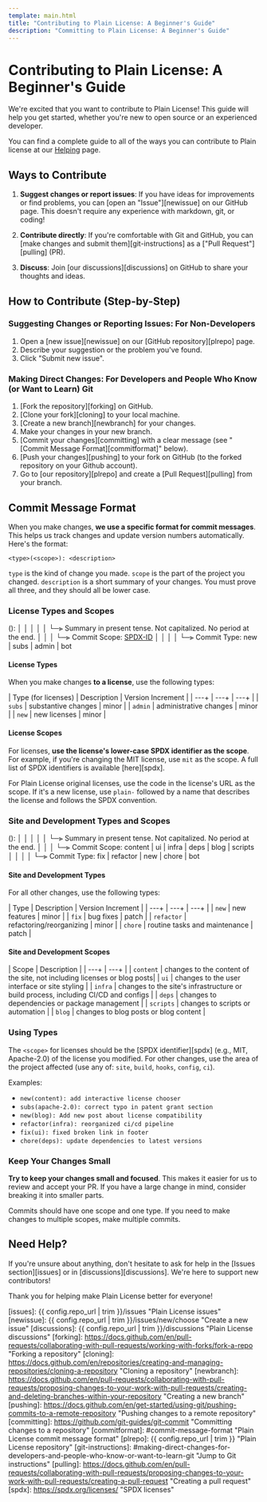 ```yaml
---
template: main.html
title: "Contributing to Plain License: A Beginner's Guide"
description: "Committing to Plain License: A Beginner's Guide"
---
```

# Contributing to Plain License: A Beginner's Guide

We're excited that you want to contribute to Plain License! This guide will help you get started, whether you're new to open source or an experienced developer.

You can find a complete guide to all of the ways you can contribute to Plain license at our [Helping][helping] page.

## Ways to Contribute

1.  **Suggest changes or report issues**: If you have ideas for improvements or find problems, you can [open an "Issue"][newissue] on our GitHub page. This doesn't require any experience with markdown, git, or coding!

2.  **Contribute directly**: If you're comfortable with Git and GitHub, you can [make changes and submit them][git-instructions] as a ["Pull Request"][pulling] (PR).

3.  **Discuss**: Join [our discussions][discussions] on GitHub to share your thoughts and ideas.

## How to Contribute (Step-by-Step)

### Suggesting Changes or Reporting Issues: For Non-Developers

1. Open a [new issue][newissue] on our [GitHub repository][plrepo] page.
2. Describe your suggestion or the problem you've found.
3. Click "Submit new issue".

### Making Direct Changes: For Developers and People Who Know (or Want to Learn) Git

1. [Fork the repository][forking] on GitHub.
2. [Clone your fork][cloning] to your local machine.
3. [Create a new branch][newbranch] for your changes.
4. Make your changes in your new branch.
5. [Commit your changes][committing] with a clear message (see "[Commit Message Format][commitformat]" below).
6. [Push your changes][pushing] to your fork on GitHub (to the forked repository on your Github account).
7. Go to [our repository][plrepo] and create a [Pull Request][pulling] from your branch.

## Commit Message Format

When you make changes, **we use a specific format for commit messages**. This helps us track changes and update version numbers automatically. Here's the format:

```git
<type>(<scope>): <description>
```

`type` is the kind of change you made. `scope` is the part of the project you changed. `description` is a short summary of your changes.
You must prove all three, and they should all be lower case.

### License Types and Scopes

<type>(<scope>): <short summary>
  │       │             │
  │       │             └─⫸ Summary in present tense. Not capitalized. No period at the end.
  │       │
  │       └─⫸ Commit Scope: [SPDX-ID](https://spdx.org/licenses/)
  │
  │
  │
  │
  └─⫸ Commit Type: new | subs | admin | bot

#### License Types

When you make changes **to a license**, use the following types:

| Type (for licenses) | Description | Version Increment |
| ---+ | ---+ | ---+ |
| `subs` | substantive changes | minor |
| `admin` | administrative changes | minor |
| `new` | new licenses | minor |

#### License Scopes

For licenses, **use the license's lower-case SPDX identifier as the scope**. For example, if you're changing the MIT license, use `mit` as the scope. A full list of SPDX identifiers is available [here][spdx].

For Plain License original licenses, use the code in the license's URL as the scope. If it's a new license, use `plain-` followed by a name that describes the license and follows the SPDX convention.

### Site and Development Types and Scopes

<type>(<scope>): <short summary>
  │       │             │
  │       │             └─⫸ Summary in present tense. Not capitalized. No period at the end.
  │       │
  │       └─⫸ Commit Scope: content | ui | infra | deps | blog | scripts
  │
  │
  │
  │
  └─⫸ Commit Type: fix | refactor | new | chore | bot

#### Site and Development Types

For all other changes, use the following types:

| Type | Description | Version Increment |
| ---+ | ---+ | ---+ |
| `new` | new features | minor |
| `fix` | bug fixes | patch |
| `refactor` | refactoring/reorganizing | minor |
| `chore` | routine tasks and maintenance | patch |

#### Site and Development Scopes

| Scope | Description |
| ---+ | ---+ |
| `content` | changes to the content of the site, not including licenses or blog posts|
| `ui` | changes to the user interface or site styling |
| `infra` | changes to the site's infrastructure or build process, including CI/CD and configs |
| `deps` | changes to dependencies or package management |
| `scripts` | changes to scripts or automation |
| `blog` | changes to blog posts or blog content |

### Using Types

The `<scope>` for licenses should be the [SPDX identifier][spdx] (e.g., MIT, Apache-2.0) of the license you modified. For other changes, use the area of the project affected (use any of: `site`, `build`, `hooks`, `config`, `ci`).

Examples:

- `new(content): add interactive license chooser`
- `subs(apache-2.0): correct typo in patent grant section`
- `new(blog): Add new post about license compatibility`
- `refactor(infra): reorganized ci/cd pipeline`
- `fix(ui): fixed broken link in footer`
- `chore(deps): update dependencies to latest versions`

### Keep Your Changes Small

**Try to keep your changes small and focused**. This makes it easier for us to review and accept your PR. If you have a large change in mind, consider breaking it into smaller parts.

Commits should have one scope and one type. If you need to make changes to multiple scopes, make multiple commits.

## Need Help?

If you're unsure about anything, don't hesitate to ask for help in the [Issues section][issues] or in [discussions][discussions]. We're here to support new contributors!

Thank you for helping make Plain License better for everyone!

[helping]: index.md "Helping Plain License"
[issues]: {{ config.repo_url | trim }}/issues "Plain License issues"
[newissue]: {{ config.repo_url | trim }}/issues/new/choose "Create a new issue"
[discussions]: {{ config.repo_url | trim }}/discussions "Plain License discussions"
[forking]: https://docs.github.com/en/pull-requests/collaborating-with-pull-requests/working-with-forks/fork-a-repo "Forking a repository"
[cloning]: https://docs.github.com/en/repositories/creating-and-managing-repositories/cloning-a-repository "Cloning a repository"
[newbranch]: https://docs.github.com/en/pull-requests/collaborating-with-pull-requests/proposing-changes-to-your-work-with-pull-requests/creating-and-deleting-branches-within-your-repository "Creating a new branch"
[pushing]: https://docs.github.com/en/get-started/using-git/pushing-commits-to-a-remote-repository "Pushing changes to a remote repository"
[committing]: https://github.com/git-guides/git-commit "Committing changes to a repository"
[commitformat]: #commit-message-format "Plain License commit message format"
[plrepo]: {{ config.repo_url | trim }} "Plain License repository"
[git-instructions]: #making-direct-changes-for-developers-and-people-who-know-or-want-to-learn-git "Jump to Git instructions"
[pulling]: https://docs.github.com/en/pull-requests/collaborating-with-pull-requests/proposing-changes-to-your-work-with-pull-requests/creating-a-pull-request "Creating a pull request"
[spdx]: https://spdx.org/licenses/ "SPDX licenses"
